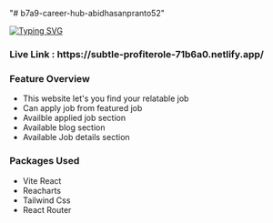 "# b7a9-career-hub-abidhasanpranto52" 

[![Typing SVG](https://readme-typing-svg.herokuapp.com?font=Fira+Code&weight=500&size=33&pause=1000&width=435&lines=Hire+Spotlight;Apply+your+job;React+Application)](https://git.io/typing-svg)

<h3> Live Link : https://subtle-profiterole-71b6a0.netlify.app/</h3>

<h3>Feature Overview</h3>


- This website let's you find your relatable job
- Can apply job from featured job
- Availble applied job section
- Available blog section 
- Available Job details section

<h3>Packages Used</h3>


- Vite React
- Reacharts
- Tailwind Css
- React Router

